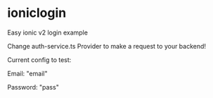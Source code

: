 # ioniclogin
Easy ionic v2 login example

Change auth-service.ts Provider to make a request to your backend!

Current config to test:

Email: "email"

Password: "pass"

